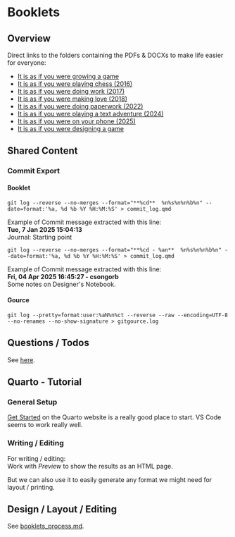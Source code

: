 # Booklets

## Overview

Direct links to the folders containing the PDFs & DOCXs to make life easier for everyone:

- [It is as if you were growing a game](00_growingstuff/_book/)
- [It is as if you were playing chess (2016)](2016_chess/_book/)
- [It is as if you were doing work (2017)](2017_work/_book/)
- [It is as if you were making love (2018)](2018_love/_book/)
- [It is as if you were doing paperwork (2022)](2022_paperwork/_book/)
- [It is as if you were playing a text adventure (2024)](2024_textadventure/_book/)
- [It is as if you were on your phone (2025)](2025_phone/_book/)
- [It is as if you were designing a game](00_blank/readme.md)

## Shared Content

### Commit Export

#### Booklet

`git log --reverse --no-merges --format="**%cd**  %n%s%n%n%b%n" --date=format:'%a, %d %b %Y %H:%M:%S' > commit_log.qmd`

Example of Commit message extracted with this line:  
**Tue, 7 Jan 2025 15:04:13**  
Journal: Starting point 

`git log --reverse --no-merges --format="**%cd - %an**  %n%s%n%n%b%n" --date=format:'%a, %d %b %Y %H:%M:%S' > commit_log.qmd`

Example of Commit message extracted with this line:  
**Fri, 04 Apr 2025 16:45:27 - csongorb**  
Some notes on Designer's Notebook.

#### Gource

`git log --pretty=format:user:%aN%n%ct --reverse --raw --encoding=UTF-8 --no-renames --no-show-signature > gitgource.log`

## Questions / Todos

See [here](todo.md).

## Quarto - Tutorial

### General Setup

[Get Started](https://quarto.org/docs/get-started/hello/vscode.html) on the Quarto website is a really good place to start. VS Code seems to work really well.

### Writing / Editing

For writing / editing:  
Work with *Preview* to show the results as an HTML page.

But we can also use it to easily generate any format we might need for layout / printing.

## Design / Layout / Editing

See [booklets_process.md](./booklets_process.md).